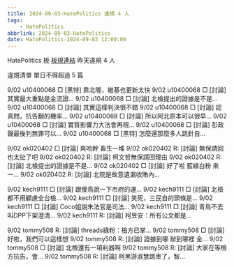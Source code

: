 ```yaml
---
title: 2024-09-03-HatePolitics 違規 4 人
tags:
    - HatePolitics
abbrlink: 2024-09-03-HatePolitics
date: HatePolitics-2024-09-03 12:00:00
---
```

HatePolitics 板 [板規連結](https://www.ptt.cc/bbs/HatePolitics/M.1617115262.A.D60.html)
昨天違規 4 人
<!-- more -->

違規清單
單日不得超過 5 篇

9/02 u10400068 □ [黑特] 靠北喔，維基也更新太快
9/02 u10400068 □ [討論] 其實最大重點是金流證…
9/02 u10400068 □ [討論] 北檢提出的證據是不是…
9/02 u10400068 □ [討論] 其實這樣判決很不錯
9/02 u10400068 □ [討論] 認真問，抗告翻的機率…
9/02 u10400068 □ [討論] 所以阿北原本可以很早…
9/02 u10400068 □ [討論] 實質影響力大法會再現…
9/02 u10400068 □ [討論] 彭政聲最後判無罪可以…
9/02 u10400068 □ [黑特] 怎麼還那麼多人跳針自…

9/02 ok020402 □ [討論] 爽哈幹 畜生一堆
9/02 ok020402 R: [討論] 無保請回也太扯了吧
9/02 ok020402 R: [討論] 柯文哲無保請回理由
9/02 ok020402 R: [討論] 北檢提出的證據是不是…
9/02 ok020402 □ [討論] 好了啦 藍綠白粉 來一…
9/02 ok020402 R: [討論] 北院是故意遺漏收賄內…

9/02 kech9111 □ [討論] 跟傻鳥說一下市府的運…
9/02 kech9111 □ [討論] 北檢都不用顧慮全台檢…
9/02 kech9111 □ [討論] 笑死，三民自的頭條是…
9/02 kech9111 □ [討論] Coco姐說朱法官是司法…
9/02 kech9111 □ [討論] 青鳥不去叫DPP下架澄清…
9/02 kech9111 R: [討論] 柯昱安：所有公文都是…

9/02 tommy508 R: [討論] threads綠粉：檢方已掌…
9/02 tommy508 □ [討論] 好啦，我們可以這樣想
9/02 tommy508 R: [討論] 證據到哪 辦到哪裡 金…
9/02 tommy508 □ [討論] 北檢還有一項利器啊
9/02 tommy508 R: [討論] 大家在等檢方抗告，會…
9/02 tommy508 R: [討論] 柯黑游淑慧跳車了，智…